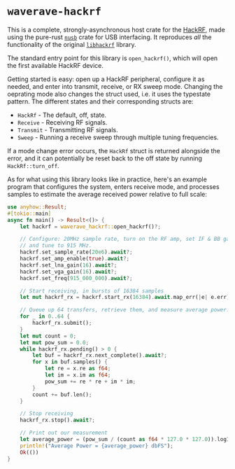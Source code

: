 # `waverave-hackrf`

This is a complete, strongly-asynchronous host crate for the [HackRF][hackrf],
made using the pure-rust [`nusb`][nusb] crate for USB interfacing. It reproduces *all* 
the functionality of the original [`libhackrf`][libhackrf] library.

[hackrf]: https://greatscottgadgets.com/hackrf/one/
[libhackrf]: https://github.com/greatscottgadgets/hackrf/tree/master/host
[nusb]: https://github.com/kevinmehall/nusb


The standard entry point for this library is `open_hackrf()`, which will open
the first available HackRF device.

Getting started is easy: open up a HackRF peripheral, configure it as needed,
and enter into transmit, receive, or RX sweep mode. Changing the oeprating mode
also changes the struct used, i.e. it uses the typestate pattern. The different
states and their corresponding structs are:

- `HackRf` - The default, off, state.
- `Receive` - Receiving RF signals.
- `Transmit` - Transmitting RF signals.
- `Sweep` - Running a receive sweep through multiple tuning frequencies.

If a mode change error occurs, the `HackRf` struct is returned alongside the
error, and it can potentially be reset back to the off state by running
`HackRf::turn_off`.

As for what using this library looks like in practice, here's an example program
that configures the system, enters receive mode, and processes samples to
estimate the average received power relative to full scale:

```rust
use anyhow::Result;
#[tokio::main]
async fn main() -> Result<()> {
    let hackrf = waverave_hackrf::open_hackrf()?;

    // Configure: 20MHz sample rate, turn on the RF amp, set IF & BB gains to 16 dB,
    // and tune to 915 MHz.
    hackrf.set_sample_rate(20e6).await?;
    hackrf.set_amp_enable(true).await?;
    hackrf.set_lna_gain(16).await?;
    hackrf.set_vga_gain(16).await?;
    hackrf.set_freq(915_000_000).await?;

    // Start receiving, in bursts of 16384 samples
    let mut hackrf_rx = hackrf.start_rx(16384).await.map_err(|e| e.err)?;

    // Queue up 64 transfers, retrieve them, and measure average power.
    for _ in 0..64 {
        hackrf_rx.submit();
    }
    let mut count = 0;
    let mut pow_sum = 0.0;
    while hackrf_rx.pending() > 0 {
        let buf = hackrf_rx.next_complete().await?;
        for x in buf.samples() {
            let re = x.re as f64;
            let im = x.im as f64;
            pow_sum += re * re + im * im;
        }
        count += buf.len();
    }

    // Stop receiving
    hackrf_rx.stop().await?;

    // Print out our measurement
    let average_power = (pow_sum / (count as f64 * 127.0 * 127.0)).log10() * 10.;
    println!("Average Power = {average_power} dbFS");
    Ok(())
}

```
